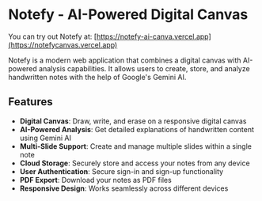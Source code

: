 # Notefy - AI-Powered Digital Canvas

You can try out Notefy at: [https://notefy-ai-canva.vercel.app](https://notefycanvas.vercel.app)


Notefy is a modern web application that combines a digital canvas with AI-powered analysis capabilities. It allows users to create, store, and analyze handwritten notes with the help of Google's Gemini AI.

## Features

- **Digital Canvas**: Draw, write, and erase on a responsive digital canvas
- **AI-Powered Analysis**: Get detailed explanations of handwritten content using Gemini AI
- **Multi-Slide Support**: Create and manage multiple slides within a single note
- **Cloud Storage**: Securely store and access your notes from any device
- **User Authentication**: Secure sign-in and sign-up functionality
- **PDF Export**: Download your notes as PDF files
- **Responsive Design**: Works seamlessly across different devices


